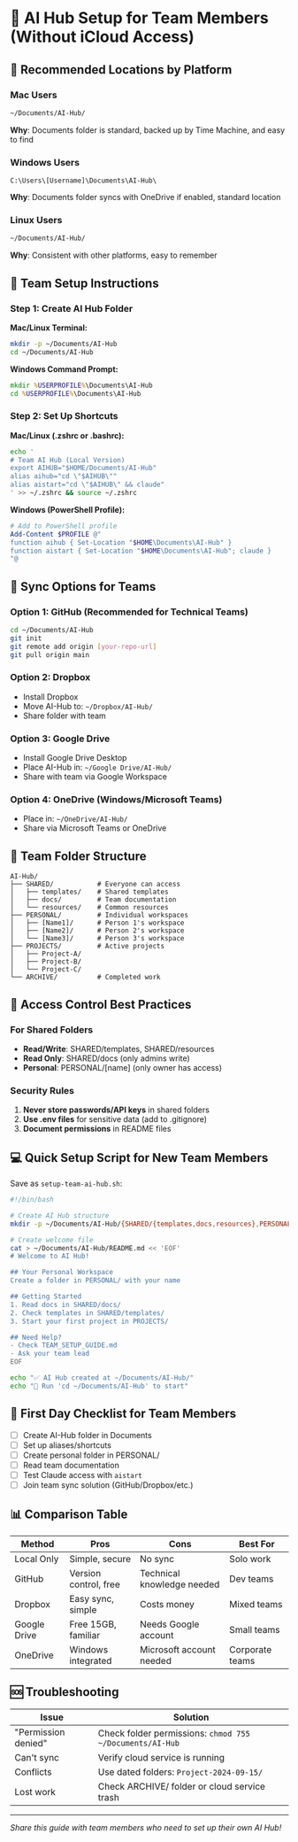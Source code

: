 # 🏢 AI Hub Setup for Team Members (Without iCloud Access)

## 📍 Recommended Locations by Platform

### Mac Users
```bash
~/Documents/AI-Hub/
```
**Why**: Documents folder is standard, backed up by Time Machine, and easy to find

### Windows Users
```
C:\Users\[Username]\Documents\AI-Hub\
```
**Why**: Documents folder syncs with OneDrive if enabled, standard location

### Linux Users
```bash
~/Documents/AI-Hub/
```
**Why**: Consistent with other platforms, easy to remember

## 🔧 Team Setup Instructions

### Step 1: Create AI Hub Folder

**Mac/Linux Terminal:**
```bash
mkdir -p ~/Documents/AI-Hub
cd ~/Documents/AI-Hub
```

**Windows Command Prompt:**
```cmd
mkdir %USERPROFILE%\Documents\AI-Hub
cd %USERPROFILE%\Documents\AI-Hub
```

### Step 2: Set Up Shortcuts

**Mac/Linux (.zshrc or .bashrc):**
```bash
echo '
# Team AI Hub (Local Version)
export AIHUB="$HOME/Documents/AI-Hub"
alias aihub="cd \"$AIHUB\""
alias aistart="cd \"$AIHUB\" && claude"
' >> ~/.zshrc && source ~/.zshrc
```

**Windows (PowerShell Profile):**
```powershell
# Add to PowerShell profile
Add-Content $PROFILE @"
function aihub { Set-Location "$HOME\Documents\AI-Hub" }
function aistart { Set-Location "$HOME\Documents\AI-Hub"; claude }
"@
```

## 🔄 Sync Options for Teams

### Option 1: GitHub (Recommended for Technical Teams)
```bash
cd ~/Documents/AI-Hub
git init
git remote add origin [your-repo-url]
git pull origin main
```

### Option 2: Dropbox
- Install Dropbox
- Move AI-Hub to: `~/Dropbox/AI-Hub/`
- Share folder with team

### Option 3: Google Drive
- Install Google Drive Desktop
- Place AI-Hub in: `~/Google Drive/AI-Hub/`
- Share with team via Google Workspace

### Option 4: OneDrive (Windows/Microsoft Teams)
- Place in: `~/OneDrive/AI-Hub/`
- Share via Microsoft Teams or OneDrive

## 📂 Team Folder Structure

```
AI-Hub/
├── SHARED/           # Everyone can access
│   ├── templates/    # Shared templates
│   ├── docs/         # Team documentation
│   └── resources/    # Common resources
├── PERSONAL/         # Individual workspaces
│   ├── [Name1]/      # Person 1's workspace
│   ├── [Name2]/      # Person 2's workspace
│   └── [Name3]/      # Person 3's workspace
├── PROJECTS/         # Active projects
│   ├── Project-A/
│   ├── Project-B/
│   └── Project-C/
└── ARCHIVE/          # Completed work
```

## 🔐 Access Control Best Practices

### For Shared Folders
- **Read/Write**: SHARED/templates, SHARED/resources
- **Read Only**: SHARED/docs (only admins write)
- **Personal**: PERSONAL/[name] (only owner has access)

### Security Rules
1. **Never store passwords/API keys** in shared folders
2. **Use .env files** for sensitive data (add to .gitignore)
3. **Document permissions** in README files

## 💻 Quick Setup Script for New Team Members

Save as `setup-team-ai-hub.sh`:
```bash
#!/bin/bash

# Create AI Hub structure
mkdir -p ~/Documents/AI-Hub/{SHARED/{templates,docs,resources},PERSONAL,PROJECTS,ARCHIVE}

# Create welcome file
cat > ~/Documents/AI-Hub/README.md << 'EOF'
# Welcome to AI Hub!

## Your Personal Workspace
Create a folder in PERSONAL/ with your name

## Getting Started
1. Read docs in SHARED/docs/
2. Check templates in SHARED/templates/
3. Start your first project in PROJECTS/

## Need Help?
- Check TEAM_SETUP_GUIDE.md
- Ask your team lead
EOF

echo "✅ AI Hub created at ~/Documents/AI-Hub/"
echo "📂 Run 'cd ~/Documents/AI-Hub' to start"
```

## 🚀 First Day Checklist for Team Members

- [ ] Create AI-Hub folder in Documents
- [ ] Set up aliases/shortcuts
- [ ] Create personal folder in PERSONAL/
- [ ] Read team documentation
- [ ] Test Claude access with `aistart`
- [ ] Join team sync solution (GitHub/Dropbox/etc.)

## 📊 Comparison Table

| Method | Pros | Cons | Best For |
|--------|------|------|----------|
| Local Only | Simple, secure | No sync | Solo work |
| GitHub | Version control, free | Technical knowledge needed | Dev teams |
| Dropbox | Easy sync, simple | Costs money | Mixed teams |
| Google Drive | Free 15GB, familiar | Needs Google account | Small teams |
| OneDrive | Windows integrated | Microsoft account needed | Corporate teams |

## 🆘 Troubleshooting

| Issue | Solution |
|-------|----------|
| "Permission denied" | Check folder permissions: `chmod 755 ~/Documents/AI-Hub` |
| Can't sync | Verify cloud service is running |
| Conflicts | Use dated folders: `Project-2024-09-15/` |
| Lost work | Check ARCHIVE/ folder or cloud service trash |

---
*Share this guide with team members who need to set up their own AI Hub!*